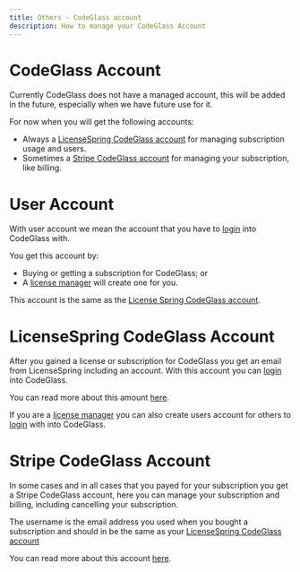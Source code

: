 ```yaml
---
title: Others - CodeGlass account
description: How to manage your CodeGlass Account
---
```

# CodeGlass Account

Currently CodeGlass does not have a managed account, this will be added in the future, especially when we have future use for it.

For now when you will get the following accounts:
- Always a [LicenseSpring CodeGlass account](#licensespring-codeglass-account) for managing subscription usage and users.
- Sometimes a [Stripe CodeGlass account](#stripe-codeglass-account) for managing your subscription, like billing.


# User Account
With user account we mean the account that you have to [login](../views/Splashscreen.md) into CodeGlass with.

You get this account by:
- Buying or getting a subscription for CodeGlass; or
- A [license manager](CodeGlassLicensePortal.md#license-manager) will create one for you.

This account is the same as the [License Spring CodeGlass account](#licensespring-codeglass-account).




# LicenseSpring CodeGlass Account
After you gained a license or subscription for CodeGlass you get an email from LicenseSpring including an account.
With this account you can [login](../views/Splashscreen.md) into CodeGlass.

You can read more about this amount [here](CodeGlassLicensePortal.md). 

If you are a [license manager](CodeGlassLicensePortal.md#license-manager) you can also create users account for others to [login](../views/Splashscreen.md) with into CodeGlass.

# Stripe CodeGlass Account
In some cases and in all cases that you payed for your subscription you get a Stripe CodeGlass account, here you can manage your subscription and billing, including cancelling your subscription.

The username is the email address you used when you bought a subscription and should in be the same as your [LicenseSpring CodeGlass account](#licensespring-codeglass-account)

You can read more about this account [here](ChangeSubscription.md).
